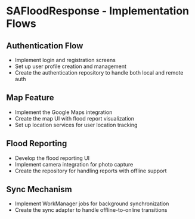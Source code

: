 # SAFloodResponse - Implementation Flows

## Authentication Flow
- Implement login and registration screens
- Set up user profile creation and management
- Create the authentication repository to handle both local and remote auth

## Map Feature
- Implement the Google Maps integration
- Create the map UI with flood report visualization
- Set up location services for user location tracking

## Flood Reporting
- Develop the flood reporting UI
- Implement camera integration for photo capture
- Create the repository for handling reports with offline support

## Sync Mechanism
- Implement WorkManager jobs for background synchronization
- Create the sync adapter to handle offline-to-online transitions